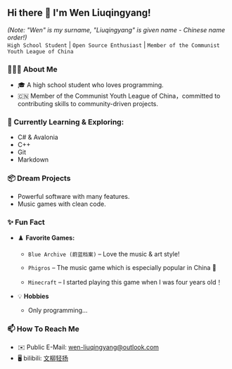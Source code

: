 ## Hi there 👋 I'm Wen Liuqingyang!

*(Note: "Wen" is my surname, "Liuqingyang" is given name - Chinese name order!)*  
`High School Student` | `Open Source Enthusiast` | `Member of the Communist Youth League of China`

### 💁🏻‍♂️ About Me

- 🎓 A high school student who loves programming.
- 🇨🇳 Member of the Communist Youth League of China，committed to contributing skills to community-driven projects. 

### 🔭 Currently Learning & Exploring:

- C# & Avalonia
- C++
- Git
- Markdown

### 📦 Dream Projects

- Powerful software with many features.
- Music games with clean code.

### ✨ Fun Fact

- ♟️ **Favorite Games:**

  - `Blue Archive (蔚蓝档案)` – Love the music & art style!

  - `Phigros` – The music game which is    especially popular in China 🎵

  - `Minecraft` – I started playing this game when I was four years old！

- 💡 **Hobbies**

  - Only programming…

### 📫 How To Reach Me

- ✉️ Public E-Mail: wen-liuqingyang@outlook.com
- 🖥 bilibili: [文柳轻扬](https://space.bilibili.com/3493118139697355?spm_id_from=333.1007.0.0)

<!--
### ☕️ Buy Me A Coffee～
-->

<!--
**Wen-Liuqingyang/Wen-Liuqingyang** is a ✨ _special_ ✨ repository because its `README.md` (this file) appears on your GitHub profile.

Here are some ideas to get you started:

- 🔭 I’m currently working on ...
- 🌱 I’m currently learning ...
- 👯 I’m looking to collaborate on ...
- 🤔 I’m looking for help with ...
- 💬 Ask me about ...
- 📫 How to reach me: ...
- 😄 Pronouns: ...
- ⚡ Fun fact: ...
-->
